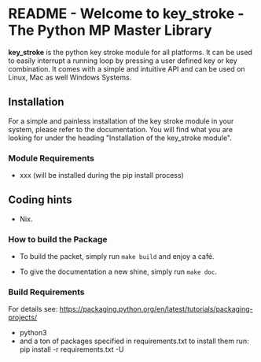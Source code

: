 # README - Welcome to key_stroke - The Python MP Master Library


**key_stroke** is the python key stroke module for all platforms. It can be
used to easily interrupt a running loop by pressing a user defined key or key combination.
It comes with a simple and intuitive API and can be used on Linux, Mac as well Windows Systems.

## Installation
For a simple and painless installation of the key stroke module in your system, please refer to the documentation. You will find what you are looking for under the heading "Installation of the key_stroke module".

### Module Requirements
- xxx (will be installed during the pip install process)


## Coding hints

- Nix.


### How to build the Package
- To build the packet, simply run ``make build`` and enjoy a café. 

- To give the documentation a new shine, simply run ``make doc``.


### Build Requirements
For details see: https://packaging.python.org/en/latest/tutorials/packaging-projects/
- python3 
- and a ton of packages specified in requirements.txt
  to install them run: pip install -r requirements.txt -U
